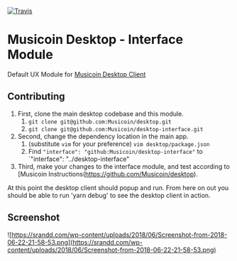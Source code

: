 
[![Travis](https://img.shields.io/travis/etaletai13/desktop-interface.svg?style=for-the-badge)](https://github.com/Musicoin/desktop-interface)

# Musicoin Desktop - Interface Module
Default UX Module for [Musicoin Desktop Client](https://github.com/Musicoin/desktop)

## Contributing
1. First, clone the main desktop codebase and this module.
    1. `git clone git@github.com:Musicoin/desktop.git`
    2. `git clone git@github.com:Musicoin/desktop-interface.git`
2. Second, change the dependency location in the main app.
    1. (substitute `vim` for your preference) `vim desktop/package.json`
    2. Find `"interface": "github:Musicoin/desktop-interface"` to `"interface": "../desktop-interface"
3. Third, make your changes to the interface module, and test according to [Musicoin Instructions(https://github.com/Musicoin/desktop).

At this point the desktop client should popup and run.  From here on out you should be able to run 'yarn debug' to see the desktop client in action.

## Screenshot 
![https://srandd.com/wp-content/uploads/2018/06/Screenshot-from-2018-06-22-21-58-53.png](https://srandd.com/wp-content/uploads/2018/06/Screenshot-from-2018-06-22-21-58-53.png)
